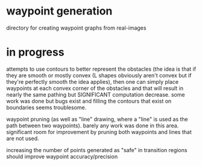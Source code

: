 # waypoint generation
directory for creating waypoint graphs from real-images

# in progress
attempts to use contours to better represent the obstacles (the idea is that if they are smooth or mostly convex (L shapes obviously aren't convex but if they're perfectly smooth the idea applies), then one can simply place waypoints at each convex corner of the obstacles and that will result in nearly the same pathing but SIGNIFICANT computation decrease. some work was done but bugs exist and filling the contours that exist on boundaries seems troublesome.

waypoint pruning (as well as "line" drawing, where a "line" is used as the path between two waypoints). barely any work was done in this area. significant room for improvement by pruning both waypoints and lines that are not used. 

increasing the number of points generated as "safe" in transition regions should improve waypoint accuracy/precision
